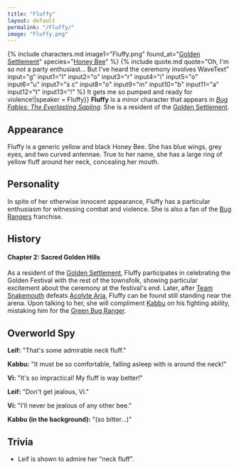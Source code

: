 ```yaml
---
title: "Fluffy"
layout: default
permalink: "/Fluffy/"
image: "Fluffy.png"
---
```

{% include characters.md image1="Fluffy.png" found_at="[Golden Settlement](/Golden_Settlement)" species="[Honey Bee](/Bee)" %}
{% include quote.md quote="Oh, I'm so not a party enthusiast... But I've heard the ceremony involves WaveText" input="g" input1="l" input2="o" input3="r" input4="i" input5="o" input6="u" input7="s c" input8="o" input9="m" input10="b" input11="a" input12="t" input13="!" %} It gets me so pumped and ready for violence!|speaker = Fluffy}}
**Fluffy** is a minor character that appears in *[Bug Fables: The Everlasting Sapling](/Bug_Fables:_The_Everlasting_Sapling)*. She is a resident of the [Golden Settlement](/Golden_Settlement).

## Appearance
Fluffy is a generic yellow and black Honey Bee. She has blue wings, grey eyes, and two curved antennae. True to her name, she has a large ring of yellow fluff around her neck, concealing her mouth.

## Personality
In spite of her otherwise innocent appearance, Fluffy has a particular enthusiasm for witnessing combat and violence. She is also a fan of the [Bug Rangers](/Bug_Ranger_Plushie) franchise.  

## History
#### Chapter 2: Sacred Golden Hills
As a resident of the [Golden Settlement](/Golden_Settlement), Fluffy participates in celebrating the Golden Festival with the rest of the townsfolk, showing particular excitement about the ceremony at the festival's end. Later, after [Team Snakemouth](/Team_Snakemouth) defeats [Acolyte Aria](/Acolyte_Aria), Fluffy can be found still standing near the arena. Upon talking to her, she will compliment [Kabbu](/Kabbu) on his fighting ability, mistaking him for the [Green Bug Ranger](/Bug_Ranger_Plushie).

## Overworld Spy
**Leif:** "That's some admirable neck fluff."

**Kabbu:** "It must be so comfortable, falling asleep with is around the neck!"

**Vi:** "It's so impractical! My fluff is way better!"

**Leif:** "Don't get jealous, Vi."

**Vi:** "I'll never be jealous of any other bee."

**Kabbu (in the background):** "(so bitter...)"

## Trivia
* Leif is shown to admire her "neck fluff".